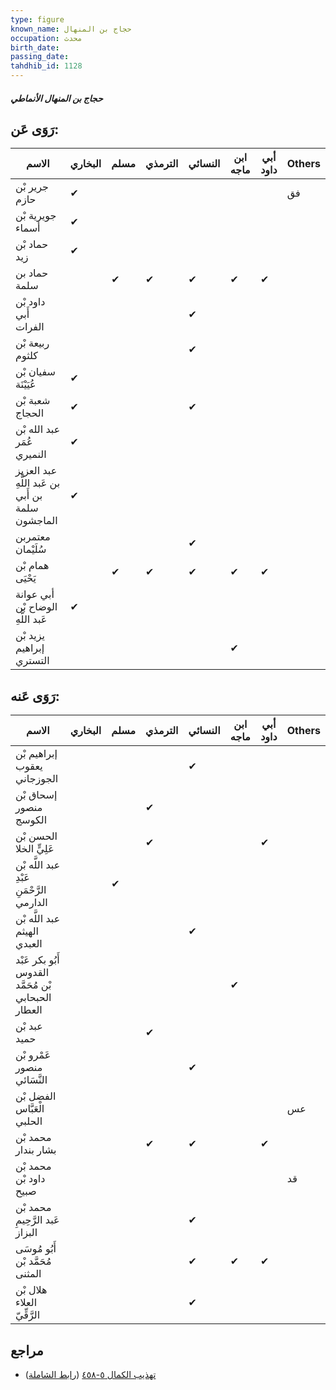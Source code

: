 ```yaml
---
type: figure
known_name: حجاج بن المنهال
occupation: محدث
birth_date:
passing_date:
tahdhib_id: 1128
---
```

##### حجاج بن المنهال الأنماطي

## رَوَى عَن:
| الاسم                                            | البخاري | مسلم | الترمذي | النسائي | ابن ماجه | أبي داود | Others |
| ------------------------------------------------ | ------- | ---- | ------- | ------- | -------- | -------- | ------ |
| جرير بْن حازم                                    | ✔       |      |         |         |          |          | فق     |
| جويرية بْن أسماء                                 | ✔       |      |         |         |          |          |        |
| حماد بْن زيد                                     | ✔       |      |         |         |          |          |        |
| حماد بن سلمة                                     |         | ✔    | ✔       | ✔       | ✔        | ✔        |        |
| داود بْن أَبي الفرات                             |         |      |         | ✔       |          |          |        |
| ربيعة بْن كلثوم                                  |         |      |         | ✔       |          |          |        |
| سفيان بْن عُيَيْنَة                              | ✔       |      |         |         |          |          |        |
| شعبة بْن الحجاج                                  | ✔       |      |         | ✔       |          |          |        |
| عبد الله بْن عُمَر النميري                       | ✔       |      |         |         |          |          |        |
| عبد العزيز بن عَبد اللَّهِ بن أَبي سلمة الماجشون | ✔       |      |         |         |          |          |        |
| معتمربن سُلَيْمان                                |         |      |         | ✔       |          |          |        |
| همام بْن يَحْيَى                                 |         | ✔    | ✔       | ✔       | ✔        | ✔        |        |
| أبي عوانة الوضاح بْن عَبد اللَّهِ                | ✔       |      |         |         |          |          |        |
| يزيد بْن إبراهيم التستري                         |         |      |         |         | ✔        |          |        |
## رَوَى عَنه:
| الاسم                                               | البخاري | مسلم | الترمذي | النسائي | ابن ماجه | أبي داود | Others |
| --------------------------------------------------- | ------- | ---- | ------- | ------- | -------- | -------- | ------ |
| إبراهيم بْن يعقوب الجوزجاني                         |         |      |         | ✔       |          |          |        |
| إسحاق بْن منصور الكوسج                              |         |      | ✔       |         |          |          |        |
| الحسن بْن عَلِيٍّ الخلا                             |         |      | ✔       |         |          | ✔        |        |
| عبد اللَّه بْن عَبْدِ الرَّحْمَنِ الدارمي           |         | ✔    |         |         |          |          |        |
| عبد اللَّه بْن الهيثم العبدي                        |         |      |         | ✔       |          |          |        |
| أَبُو بكر عَبْد القدوس بْن مُحَمَّد الحبحابي العطار |         |      |         |         | ✔        |          |        |
| عبد بْن حميد                                        |         |      | ✔       |         |          |          |        |
| عَمْرو بْن منصور النَّسَائي                         |         |      |         | ✔       |          |          |        |
| الفضل بْن الْعَبَّاس الحلبي                         |         |      |         |         |          |          | عس     |
| محمد بْن بشار بندار                                 |         |      | ✔       | ✔       |          | ✔        |        |
| محمد بْن داود بْن صبيح                              |         |      |         |         |          |          | قد     |
| محمد بْن عَبد الرَّحِيمِ البزاز                     |         |      |         | ✔       |          |          |        |
| أَبُو مُوسَى مُحَمَّد بْن المثنى                    |         |      |         | ✔       | ✔        | ✔        |        |
| هلال بْن العلاء الرَّقِّيّ                          |         |      |         | ✔       |          |          |        |
## مراجع
- [تهذيب الكمال ٥-٤٥٨](obsidian://open?vault=Tahdhib-al-Kamal&file=Figures/١١٢٨-حجاج%20بن%20المنهال%20الأنماطي) ([رابط الشاملة](https://shamela.ws/book/3722/2536))